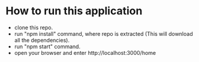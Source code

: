 # How to run this application

 * clone this repo.
 * run "npm install" command, where repo is extracted (This will download all the dependencies).
 * run "npm start" command.
 * open your browser and enter http://localhost:3000/home
